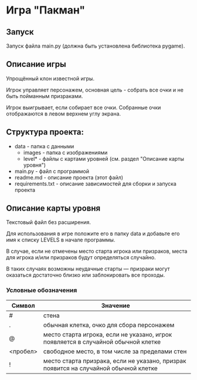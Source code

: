 # Игра "Пакман"

## Запуск
Запуск файла main.py (должна быть установлена библиотека pygame).

## Описание игры
Упрощённый клон известной игры.

Игрок управляет персонажем, основная цель - собрать все очки и не быть пойманным призраками.

Игрок выигрывает, если собирает все очки. Собранные очки отображаются в левом верхнем углу экрана.


## Структура проекта:
* data - папка с данными
  * images - папка с изображениями
  * level* - файлы с картами уровней (см. раздел "Описание карты уровня")
* main.py - файл с программой
* readme.md - описание проекта (этот файл)
* requirements.txt - описание зависимостей для сборки и запуска проекта

## Описание карты уровня
Текстовый файл без расширения.

Для использования в игре положите его в папку data и добавьте его имя к списку LEVELS в начале программы.

В случае, если не отмечены место старта игрока или призраков, места для игрока и/или призраков будут определяться случайно.

В таких случаях возможны неудачные старты — призраки могут оказаться достаточно близко или заблокировать все проходы.

### Условные обозначения

|Символ|Значение|
|---|---|
| \# | стена |
| . | обычная клетка, очко для сбора персонажем |
| @ | место старта игрока, если не указано, игрок появляется в случайной обычной клетке |
| <пробел> | свободное место, в том числе за пределами стен |
| ! | место старта призрака, если не указано, призрак появится на случайной обычной клетке |
